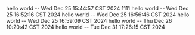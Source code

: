 
hello world -- Wed Dec 25 15:44:57 CST 2024
1111
hello world -- Wed Dec 25 16:52:16 CST 2024
hello world -- Wed Dec 25 16:56:46 CST 2024
hello world -- Wed Dec 25 16:59:09 CST 2024
hello world -- Thu Dec 26 10:20:42 CST 2024
hello world -- Tue Dec 31 17:26:15 CST 2024